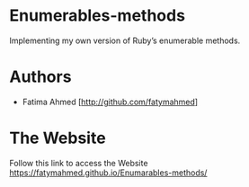 # Enumerables-methods
Implementing my own version of Ruby’s enumerable methods.

# Authors
- Fatima Ahmed [http://github.com/fatymahmed]


# The Website
Follow this link to access the Website 
https://fatymahmed.github.io/Enumarables-methods/

